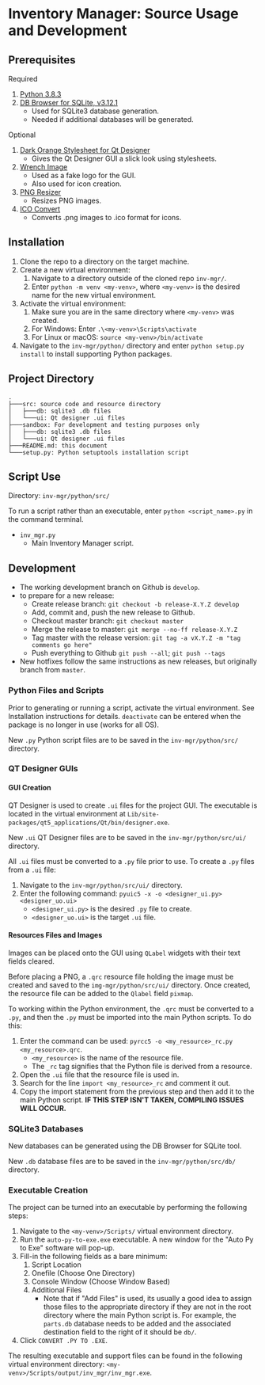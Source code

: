 # Inventory Manager: Source Usage and Development

## Prerequisites

Required
1. [Python 3.8.3](https://www.python.org/downloads/release/python-383/)
1. [DB Browser for SQLite, v3.12.1](https://sqlitebrowser.org/)
	- Used for SQLite3 database generation.
	- Needed if additional databases will be generated.

Optional
1. [Dark Orange Stylesheet for Qt Designer](https://github.com/sommerc/pyqt-stylesheets/blob/master/pyqtcss/src/dark_orange/style.qss)
	- Gives the Qt Designer GUI a slick look using stylesheets.
1. [Wrench Image](https://upload.wikimedia.org/wikipedia/commons/thumb/3/3b/Wrench_font_awesome.svg/512px-Wrench_font_awesome.svg.png)
	- Used as a fake logo for the GUI.
	- Also used for icon creation.
1. [PNG Resizer](https://onlinepngtools.com/resize-png)
	- Resizes PNG images.
1. [ICO Convert](https://icoconvert.com/)
	- Converts .png images to .ico format for icons.

## Installation

1. Clone the repo to a directory on the target machine.
1. Create a new virtual environment: 
	1. Navigate to a directory outside of the cloned repo `inv-mgr/`.
	1. Enter `python -m venv <my-venv>`, where `<my-venv>` is the desired name for the new virtual environment.
1. Activate the virtual environment:
	1. Make sure you are in the same directory where `<my-venv>` was created.
	1. For Windows: Enter `.\<my-venv>\Scripts\activate`
	1. For Linux or macOS: `source <my-venv>/bin/activate`
1. Navigate to the `inv-mgr/python/` directory and enter `python setup.py install` to install supporting Python packages.

## Project Directory

```
.
├───src: source code and resource directory
│   ├───db: sqlite3 .db files
│   └───ui: Qt designer .ui files
├───sandbox: For development and testing purposes only
│	├───db: sqlite3 .db files
│	└───ui: Qt designer .ui files
├───README.md: this document
└───setup.py: Python setuptools installation script
```

## Script Use

Directory: `inv-mgr/python/src/`

To run a script rather than an executable, enter `python <script_name>.py` in the command terminal.

- `inv_mgr.py`
	- Main Inventory Manager script.

## Development

- The working development branch on Github is `develop`.
- to prepare for a new release:
	- Create release branch: `git checkout -b release-X.Y.Z develop`
	- Add, commit and, push the new release to Github.
	- Checkout master branch: `git checkout master`
	- Merge the release to master: `git merge --no-ff release-X.Y.Z`
	- Tag master with the release version: `git tag -a vX.Y.Z -m "tag comments go here"`
	- Push everything to Github `git push --all`; `git push --tags`
- New hotfixes follow the same instructions as new releases, but originally branch from `master`.

### Python Files and Scripts

Prior to generating or running a script, activate the virtual environment. See Installation instructions for details. `deactivate` can be entered when the package is no longer in use (works for all OS). 

New `.py` Python script files are to be saved in the `inv-mgr/python/src/` directory.

### QT Designer GUIs

#### GUI Creation
QT Designer is used to create `.ui` files for the project GUI. The executable is located in the virtual environment at `Lib/site-packages/qt5_applications/Qt/bin/designer.exe`.

New `.ui` QT Designer files are to be saved in the `inv-mgr/python/src/ui/` directory.

All `.ui` files must be converted to a `.py` file prior to use. To create a `.py` files from a `.ui` file:

1. Navigate to the `inv-mgr/python/src/ui/` directory.
1. Enter the following command: `pyuic5 -x -o <designer_ui.py> <designer_uo.ui>`
	- `<designer_ui.py>` is the desired `.py` file to create.
	- `<designer_uo.ui>` is the target `.ui` file.

#### Resources Files and Images

Images can be placed onto the GUI using `QLabel` widgets with their text fields cleared. 

Before placing a PNG, a `.qrc` resource file holding the image must be created and saved to the `img-mgr/python/src/ui/` directory. Once created, the resource file can be added to the `Qlabel` field `pixmap`.

To working within the Python environment, the `.qrc` must be converted to a `.py`, and then the `.py` must be imported into the main Python scripts. To do this:

1.	Enter the command can be used: `pyrcc5 -o <my_resource>_rc.py <my_resource>.qrc`.
	- `<my_resource>` is the name of the resource file. 
	- The `_rc` tag signifies that the Python file is derived from a resource.
1. Open the `.ui` file that the resource file is used in. 
1. Search for the line `import <my_resource>_rc` and comment it out.
1. Copy the import statement from the previous step and then add it to the main Python script. **IF THIS STEP ISN'T TAKEN, COMPILING ISSUES WILL OCCUR.**

### SQLite3 Databases

New databases can be generated using the DB Browser for SQLite tool. 

New `.db` database files are to be saved in the `inv-mgr/python/src/db/` directory.

### Executable Creation

The project can be turned into an executable by performing the following steps:

1. Navigate to the `<my-venv>/Scripts/` virtual environment directory.
1. Run the `auto-py-to-exe.exe` executable. A new window for the "Auto Py to Exe" software will pop-up.
1. Fill-in the following fields as a bare minimum:
	1. Script Location
	1. Onefile (Choose One Directory)
	1. Console Window (Choose Window Based)
	1. Additional Files
		- Note that if "Add Files" is used, its usually a good idea to assign those files to the appropriate directory if they are not in the root directory where the main Python script is. For example, the `parts.db` database needs to be added and the associated destination field to the right of it should be `db/`.
1. Click `CONVERT .PY TO .EXE`.

The resulting executable and support files can be found in the following virtual environment directory: `<my-venv>/Scripts/output/inv_mgr/inv_mgr.exe`.
